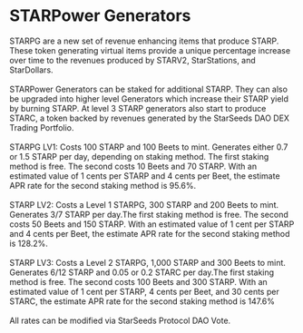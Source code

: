# STARPower Generators

STARPG are a new set of revenue enhancing items that produce STARP. These token generating virtual items provide a unique percentage increase over time to the revenues produced by STARV2, StarStations, and StarDollars. \
\
STARPower Generators can be staked for additional STARP. They can also be upgraded into higher level Generators which increase their STARP yield by burning STARP. At level 3 STARP generators also start to produce STARC, a token backed by revenues generated by the StarSeeds DAO DEX Trading Portfolio. \
\
STARPG LV1: Costs 100 STARP and 100 Beets to mint. Generates either 0.7 or 1.5 STARP  per day, depending on staking method. The first staking method is free. The second costs 10 Beets and 70 STARP. With an estimated value of 1 cents per STARP and 4 cents per Beet, the estimate APR rate for the second staking method is 95.6%.\
\
STARP LV2: Costs a Level 1 STARPG, 300 STARP and 200 Beets to mint. Generates 3/7 STARP per day.The first staking method is free. The second costs 50 Beets and 150 STARP. With an estimated value of 1 cent per STARP and 4 cents per Beet, the estimate APR rate for the second staking method is 128.2%.\
\
STARP LV3: Costs a Level 2 STARPG, 1,000 STARP and 300 Beets to mint. Generates 6/12 STARP and 0.05 or 0.2 STARC per day.The first staking method is free. The second costs 100 Beets and 300 STARP. With an estimated value of 1 cent per STARP, 4 cents per Beet, and 30 cents per STARC, the estimate APR rate for the second staking method is 147.6%\
\
All rates can be modified via StarSeeds Protocol DAO Vote.&#x20;
